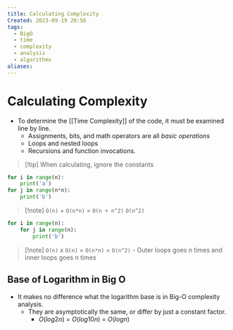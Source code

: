 ```yaml
---
title: Calculating Complexity
Created: 2023-09-19 20:56
tags:
  - BigO
  - time
  - complexity
  - analysis
  - algorithms
aliases:
---
```


# Calculating Complexity
- To determine the [[Time Complexity]] of the code, it must be examined line by line.
	- Assignments, bits, and math operators are all *basic operations*
	- Loops and nested loops
	- Recursions and function invocations.

>[!tip] When calculating, ignore the constants

```Python
for i in range(n):
	print('a')
for j in range(n*n):
	print('b')
```
>[!note] `O(n)` + `O(n*n)` = `O(n + n^2)` `O(n^2)`

```Python
for i in range(n):
	for j in range(n):
		print('b')
```
>[!note] `O(n)` x `O(n)` = `O(n*n)` = `O(n^2)` - Outer loops goes n times and inner loops goes n times



## Base of Logarithm in Big O
- It makes no difference what the logarithm base is in Big-O complexity analysis.
	- They are asymptotically the same, or differ by just a constant factor.
		- $O(log2 n)$ = $O(log10 n)$ = $O(log n)$



